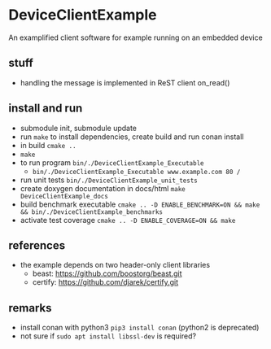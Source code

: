 # DeviceClientExample
An examplified client software for example running on an embedded device

## stuff
* handling the message is implemented in ReST client on_read()


## install and run
* submodule init, submodule update
* run ```make``` to install dependencies, create build and run conan install
* in build ```cmake ..```
* ```make```
* to run program ```bin/./DeviceClientExample_Executable```
  * ```bin/./DeviceClientExample_Executable www.example.com 80 /```
* run unit tests ```bin/./DeviceClientExample_unit_tests```
* create doxygen documentation in docs/html ```make DeviceClientExample_docs```
* build benchmark executable ```cmake .. -D ENABLE_BENCHMARK=ON && make && bin/./DeviceClientExample_benchmarks```
* activate test coverage ```cmake .. -D ENABLE_COVERAGE=ON && make```


## references
* the example depends on two header-only client libraries
  * beast: https://github.com/boostorg/beast.git
  * certify: https://github.com/djarek/certify.git



## remarks
* install conan with python3 ```pip3 install conan``` (python2 is deprecated)
* not sure if ```sudo apt install libssl-dev``` is required?

